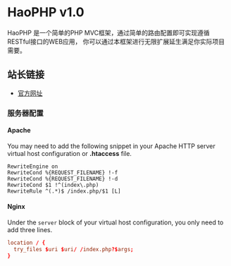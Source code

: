 # HaoPHP v1.0

HaoPHP 是一个简单的PHP MVC框架，通过简单的路由配置即可实现遵循 RESTful接口的WEB应用，
你可以通过本框架进行无限扩展延生满足你实际项目需要。

## 站长链接
- [官方网址](http://www.sifangke.com)

### 服务器配置

#### Apache

You may need to add the following snippet in your Apache HTTP server virtual host configuration or **.htaccess** file.

```apacheconf
RewriteEngine on
RewriteCond %{REQUEST_FILENAME} !-f
RewriteCond %{REQUEST_FILENAME} !-d
RewriteCond $1 !^(index\.php)
RewriteRule ^(.*)$ /index.php/$1 [L]
```

#### Nginx

Under the `server` block of your virtual host configuration, you only need to add three lines.
```conf
location / {
  try_files $uri $uri/ /index.php?$args;
}
```